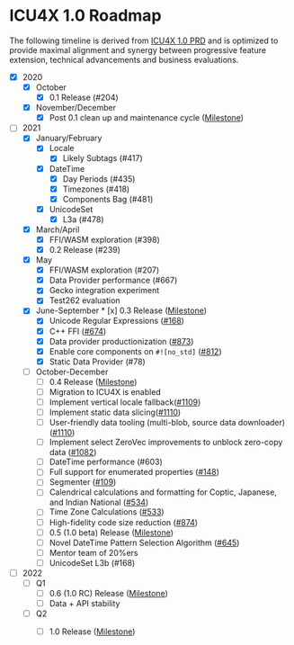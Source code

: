 # ICU4X 1.0 Roadmap
The following timeline is derived from [ICU4X 1.0 PRD](./prd.md) and is optimized to provide maximal alignment and synergy between progressive feature extension, technical advancements and business evaluations.

* [x] 2020
  * [x] October
	  * [x] 0.1 Release (#204)
  * [x] November/December
	  * [x] Post 0.1 clean up and maintenance cycle ([Milestone](https://github.com/unicode-org/icu4x/milestone/7))
* [ ] 2021
	* [x] January/February
		* [x] Locale
			* [x] Likely Subtags (#417)
		* [x] DateTime
			* [x] Day Periods (#435)
			* [x] Timezones (#418)
			* [x] Components Bag (#481)
		* [x] UnicodeSet
			* [x] L3a (#478)
	* [x] March/April
		* [x] FFI/WASM exploration (#398)
		* [x] 0.2 Release (#239)
	* [x] May
		* [x] FFI/WASM exploration (#207)
		* [x] Data Provider performance (#667)
		* [x] Gecko integration experiment
	 	* [x] Test262 evaluation	
	* [x] June-September
	        * [x] 0.3 Release ([Milestone](https://github.com/unicode-org/icu4x/milestone/12))
		* [x] Unicode Regular Expressions ([#168](https://github.com/unicode-org/icu4x/issues/168))
		* [x] C++ FFI ([#674](https://github.com/unicode-org/icu4x/issues/674))
		* [x] Data provider productionization ([#873](https://github.com/unicode-org/icu4x/issues/873))
		* [x] Enable core components on `#![no_std]` ([#812](https://github.com/unicode-org/icu4x/issues/812))
		* [x] Static Data Provider (#78)
	* [ ] October-December
		* [ ] 0.4 Release ([Milestone](https://github.com/unicode-org/icu4x/milestone/11))
		* [ ] Migration to ICU4X is enabled
		* [ ] Implement vertical locale fallback([#1109](https://github.com/unicode-org/icu4x/issues/1109))
		* [ ] Implement static data slicing([#1110](https://github.com/unicode-org/icu4x/issues/1110))
		* [ ] User-friendly data tooling (multi-blob, source data downloader)([#1110](https://github.com/unicode-org/icu4x/issues/1110))
		* [ ] Implement select ZeroVec improvements to unblock zero-copy data ([#1082](https://github.com/unicode-org/icu4x/issues/1082))
		* [ ] DateTime performance (#603)
		* [ ] Full support for enumerated properties ([#148](https://github.com/unicode-org/icu4x/issues/148))
	 	* [ ] Segmenter ([#109](https://github.com/unicode-org/icu4x/issues/109))
	 	* [ ] Calendrical calculations and formatting for Coptic, Japanese, and Indian National ([#534](https://github.com/unicode-org/icu4x/issues/534))
		* [ ] Time Zone Calculations ([#533](https://github.com/unicode-org/icu4x/issues/533))
		* [ ] High-fidelity code size reduction ([#874](https://github.com/unicode-org/icu4x/issues/874))
		* [ ] 0.5 (1.0 beta) Release ([Milestone](https://github.com/unicode-org/icu4x/milestone/14))
		* [ ] Novel DateTime Pattern Selection Algorithm ([#645](https://github.com/unicode-org/icu4x/issues/645))
		* [ ] Mentor team of 20%ers
		* [ ] UnicodeSet L3b (#168)
* [ ] 2022
	* [ ] Q1
		* [ ] 0.6 (1.0 RC) Release ([Milestone](https://github.com/unicode-org/icu4x/milestone/15))
		* [ ] Data + API stability
	* [ ] Q2
		* [ ] 1.0 Release ([Milestone](https://github.com/unicode-org/icu4x/milestone/16))
		
